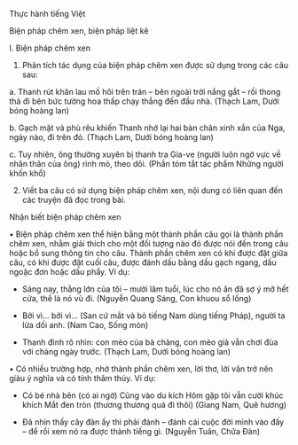 Thực hành tiếng Việt

Biện pháp chêm xen, biện pháp liệt kê

I. Biện pháp chêm xen

1. Phân tích tác dụng của biện pháp chêm xen được sử dụng trong các câu sau:

a. Thanh rút khăn lau mồ hôi trên trán – bên ngoài trời nắng gắt – rồi thong thả đi bên bức tường hoa thấp chạy thẳng đến đầu nhà.
(Thạch Lam, Dưới bóng hoàng lan)

b. Gạch mặt và phù rêu khiến Thanh nhớ lại hai bàn chân xinh xắn của Nga, ngày nào, đi trên đó.
(Thạch Lam, Dưới bóng hoàng lan)

c. Tuy nhiên, ông thường xuyên bị thanh tra Gia-ve (người luôn ngờ vực về nhân thân của ông) rình mò, theo dõi.
(Phần tóm tắt tác phẩm Những người khốn khổ)

2. Viết ba câu có sử dụng biện pháp chêm xen, nội dung có liên quan đến các truyện đã đọc trong bài.

Nhận biết biện pháp chêm xen

• Biện pháp chêm xen thể hiện bằng một thành phần câu gọi là thành phần chêm xen, nhằm giải thích cho một đối tượng nào đó được nói đến trong câu hoặc bổ sung thông tin cho câu. Thành phần chêm xen có khi được đặt giữa câu, có khi được đặt cuối câu, được đánh dấu bằng dấu gạch ngang, dấu ngoặc đơn hoặc dấu phẩy. Ví dụ:

- Sáng nay, thằng lớn của tôi – mười lăm tuổi, lúc cho nó ăn đã sợ ý mở hết cửa, thế là nó vù đi.
(Nguyễn Quang Sáng, Con khuou sổ lồng)

- Bởi vì... bởi vì... (San cứ mắt và bỏ tiếng Nam dùng tiếng Pháp), người ta lừa dối anh.
(Nam Cao, Sống mòn)

- Thanh đình rõ nhìn: con mèo của bà chàng, con mèo già vẫn chơi đùa với chàng ngày trước.
(Thạch Lam, Dưới bóng hoàng lan)

• Có nhiều trường hợp, nhờ thành phần chêm xen, lời thơ, lời văn trở nên giàu ý nghĩa và có tính thâm thúy. Ví dụ:

- Có bé nhà bên (có ai ngờ)
Cũng vào du kích
Hôm gặp tôi vẫn cười khúc khích
Mắt đen tròn (thương thương quá đi thôi)
(Giang Nam, Quê hương)

- Đã nhìn thấy cây đàn ấy thì phải đánh – đánh cái cuộc đời mình vào đấy – để rồi xem nó ra được thành tiếng gì.
(Nguyễn Tuân, Chữa Đàn)